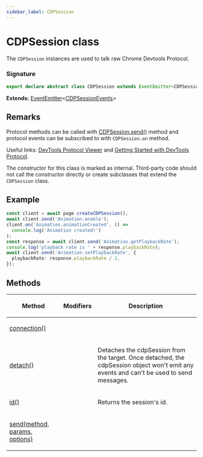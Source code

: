 ```yaml
---
sidebar_label: CDPSession
---
```


# CDPSession class

The `CDPSession` instances are used to talk raw Chrome Devtools Protocol.

### Signature

```typescript
export declare abstract class CDPSession extends EventEmitter<CDPSessionEvents>
```

**Extends:** [EventEmitter](./puppeteer.eventemitter.md)&lt;[CDPSessionEvents](./puppeteer.cdpsessionevents.md)&gt;

## Remarks

Protocol methods can be called with [CDPSession.send()](./puppeteer.cdpsession.send.md) method and protocol events can be subscribed to with `CDPSession.on` method.

Useful links: [DevTools Protocol Viewer](https://chromedevtools.github.io/devtools-protocol/) and [Getting Started with DevTools Protocol](https://github.com/aslushnikov/getting-started-with-cdp/blob/HEAD/README.md).

The constructor for this class is marked as internal. Third-party code should not call the constructor directly or create subclasses that extend the `CDPSession` class.

## Example

```ts
const client = await page.createCDPSession();
await client.send('Animation.enable');
client.on('Animation.animationCreated', () =>
  console.log('Animation created!')
);
const response = await client.send('Animation.getPlaybackRate');
console.log('playback rate is ' + response.playbackRate);
await client.send('Animation.setPlaybackRate', {
  playbackRate: response.playbackRate / 2,
});
```

## Methods

<table><thead><tr><th>

Method

</th><th>

Modifiers

</th><th>

Description

</th></tr></thead>
<tbody><tr><td>

<span id="connection">[connection()](./puppeteer.cdpsession.connection.md)</span>

</td><td>

</td><td>

</td></tr>
<tr><td>

<span id="detach">[detach()](./puppeteer.cdpsession.detach.md)</span>

</td><td>

</td><td>

Detaches the cdpSession from the target. Once detached, the cdpSession object won't emit any events and can't be used to send messages.

</td></tr>
<tr><td>

<span id="id">[id()](./puppeteer.cdpsession.id.md)</span>

</td><td>

</td><td>

Returns the session's id.

</td></tr>
<tr><td>

<span id="send">[send(method, params, options)](./puppeteer.cdpsession.send.md)</span>

</td><td>

</td><td>

</td></tr>
</tbody></table>
